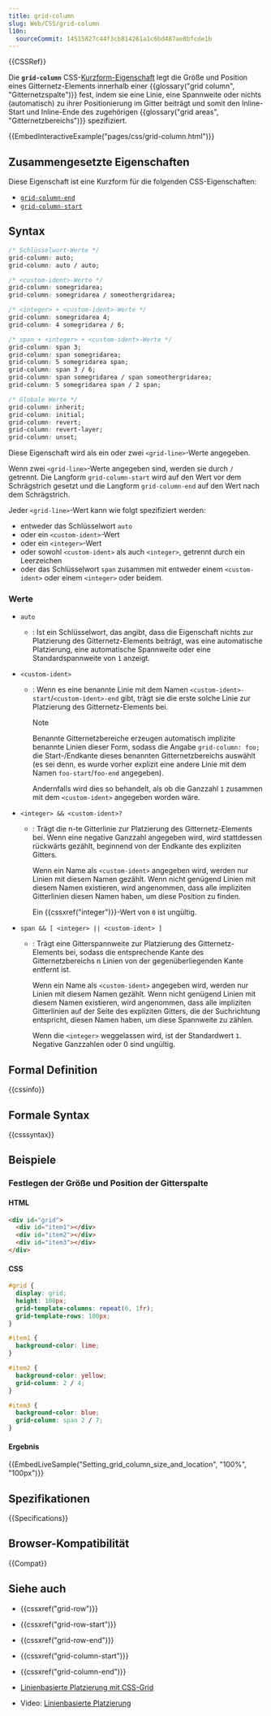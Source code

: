 ```yaml
---
title: grid-column
slug: Web/CSS/grid-column
l10n:
  sourceCommit: 14515827c44f3cb814261a1c6bd487ae8bfcde1b
---
```


{{CSSRef}}

Die **`grid-column`** CSS-[Kurzform-Eigenschaft](/de/docs/Web/CSS/Shorthand_properties) legt die Größe und Position eines Gitternetz-Elements innerhalb einer {{glossary("grid column", "Gitternetzspalte")}} fest, indem sie eine Linie, eine Spannweite oder nichts (automatisch) zu ihrer Positionierung im Gitter beiträgt und somit den Inline-Start und Inline-Ende des zugehörigen {{glossary("grid areas", "Gitternetzbereichs")}} spezifiziert.

{{EmbedInteractiveExample("pages/css/grid-column.html")}}

## Zusammengesetzte Eigenschaften

Diese Eigenschaft ist eine Kurzform für die folgenden CSS-Eigenschaften:

- [`grid-column-end`](/de/docs/Web/CSS/grid-column-end)
- [`grid-column-start`](/de/docs/Web/CSS/grid-column-start)

## Syntax

```css
/* Schlüsselwort-Werte */
grid-column: auto;
grid-column: auto / auto;

/* <custom-ident>-Werte */
grid-column: somegridarea;
grid-column: somegridarea / someothergridarea;

/* <integer> + <custom-ident>-Werte */
grid-column: somegridarea 4;
grid-column: 4 somegridarea / 6;

/* span + <integer> + <custom-ident>-Werte */
grid-column: span 3;
grid-column: span somegridarea;
grid-column: 5 somegridarea span;
grid-column: span 3 / 6;
grid-column: span somegridarea / span someothergridarea;
grid-column: 5 somegridarea span / 2 span;

/* Globale Werte */
grid-column: inherit;
grid-column: initial;
grid-column: revert;
grid-column: revert-layer;
grid-column: unset;
```

Diese Eigenschaft wird als ein oder zwei `<grid-line>`-Werte angegeben.

Wenn zwei `<grid-line>`-Werte angegeben sind, werden sie durch `/` getrennt. Die Langform `grid-column-start` wird auf den Wert vor dem Schrägstrich gesetzt und die Langform `grid-column-end` auf den Wert nach dem Schrägstrich.

Jeder `<grid-line>`-Wert kann wie folgt spezifiziert werden:

- entweder das Schlüsselwort `auto`
- oder ein `<custom-ident>`-Wert
- oder ein `<integer>`-Wert
- oder sowohl `<custom-ident>` als auch `<integer>`, getrennt durch ein Leerzeichen
- oder das Schlüsselwort `span` zusammen mit entweder einem `<custom-ident>` oder einem `<integer>` oder beidem.

### Werte

- `auto`
  - : Ist ein Schlüsselwort, das angibt, dass die Eigenschaft nichts zur Platzierung des Gitternetz-Elements beiträgt, was eine automatische Platzierung, eine automatische Spannweite oder eine Standardspannweite von `1` anzeigt.
- `<custom-ident>`

  - : Wenn es eine benannte Linie mit dem Namen `<custom-ident>-start`/`<custom-ident>-end` gibt, trägt sie die erste solche Linie zur Platzierung des Gitternetz-Elements bei.

    > [!NOTE]
    > Benannte Gitternetzbereiche erzeugen automatisch implizite benannte Linien dieser Form, sodass die Angabe `grid-column: foo;` die Start-/Endkante dieses benannten Gitternetzbereichs auswählt (es sei denn, es wurde vorher explizit eine andere Linie mit dem Namen `foo-start`/`foo-end` angegeben).

    Andernfalls wird dies so behandelt, als ob die Ganzzahl `1` zusammen mit dem `<custom-ident>` angegeben worden wäre.

- `<integer> && <custom-ident>?`

  - : Trägt die n-te Gitterlinie zur Platzierung des Gitternetz-Elements bei. Wenn eine negative Ganzzahl angegeben wird, wird stattdessen rückwärts gezählt, beginnend von der Endkante des expliziten Gitters.

    Wenn ein Name als `<custom-ident>` angegeben wird, werden nur Linien mit diesem Namen gezählt. Wenn nicht genügend Linien mit diesem Namen existieren, wird angenommen, dass alle impliziten Gitterlinien diesen Namen haben, um diese Position zu finden.

    Ein {{cssxref("integer")}}-Wert von `0` ist ungültig.

- `span && [ <integer> || <custom-ident> ]`

  - : Trägt eine Gitterspannweite zur Platzierung des Gitternetz-Elements bei, sodass die entsprechende Kante des Gitternetzbereichs n Linien von der gegenüberliegenden Kante entfernt ist.

    Wenn ein Name als `<custom-ident>` angegeben wird, werden nur Linien mit diesem Namen gezählt. Wenn nicht genügend Linien mit diesem Namen existieren, wird angenommen, dass alle impliziten Gitterlinien auf der Seite des expliziten Gitters, die der Suchrichtung entspricht, diesen Namen haben, um diese Spannweite zu zählen.

    Wenn die `<integer>` weggelassen wird, ist der Standardwert `1`. Negative Ganzzahlen oder 0 sind ungültig.

## Formal Definition

{{cssinfo}}

## Formale Syntax

{{csssyntax}}

## Beispiele

### Festlegen der Größe und Position der Gitterspalte

#### HTML

```html
<div id="grid">
  <div id="item1"></div>
  <div id="item2"></div>
  <div id="item3"></div>
</div>
```

#### CSS

```css
#grid {
  display: grid;
  height: 100px;
  grid-template-columns: repeat(6, 1fr);
  grid-template-rows: 100px;
}

#item1 {
  background-color: lime;
}

#item2 {
  background-color: yellow;
  grid-column: 2 / 4;
}

#item3 {
  background-color: blue;
  grid-column: span 2 / 7;
}
```

#### Ergebnis

{{EmbedLiveSample("Setting_grid_column_size_and_location", "100%", "100px")}}

## Spezifikationen

{{Specifications}}

## Browser-Kompatibilität

{{Compat}}

## Siehe auch

- {{cssxref("grid-row")}}
- {{cssxref("grid-row-start")}}
- {{cssxref("grid-row-end")}}
- {{cssxref("grid-column-start")}}
- {{cssxref("grid-column-end")}}

- [Linienbasierte Platzierung mit CSS-Grid](/de/docs/Web/CSS/CSS_grid_layout/Grid_layout_using_line-based_placement)
- Video: [Linienbasierte Platzierung](https://gridbyexample.com/video/series-line-based-placement/)
